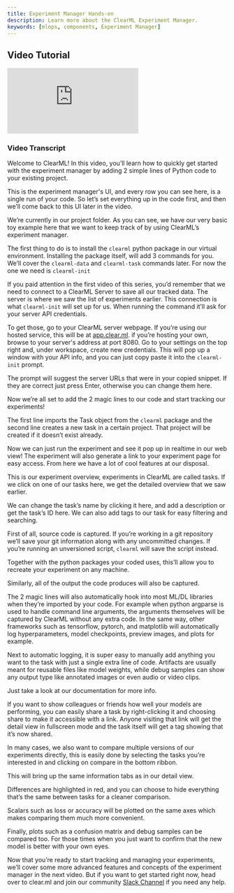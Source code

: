 ```yaml
---
title: Experiment Manager Hands-on
description: Learn more about the ClearML Experiment Manager.
keywords: [mlops, components, Experiment Manager]
---
```



## Video Tutorial

<div style={{position: 'relative', overflow: 'hidden', width: '100%', paddingTop: '56.25%' }} >
<iframe style={{position: 'absolute', top: '0', left: '0', bottom: '0', right: '0', width: '100%', height: '100%'}} 
        src="https://www.youtube.com/embed/bjWwZAzDxTY?rel=0" 
        title="YouTube video player" 
        frameborder="0" 
        allow="accelerometer; autoplay; clipboard-write; encrypted-media; gyroscope; picture-in-picture; fullscreen" 
        allowfullscreen>
</iframe>
</div>

### Video Transcript 

Welcome to ClearML! In this video, you’ll learn how to quickly get started with the experiment manager by adding 2 simple lines of Python code to your existing project.

This is the experiment manager's UI, and every row you can see here, is a single run of your code. So let’s set everything up in the code first, and then we’ll come back to this UI later in the video.

We’re currently in our project folder. As you can see, we have our very basic toy example here that we want to keep track of by using ClearML’s experiment manager.

The first thing to do is to install the `clearml` python package in our virtual environment. Installing the package itself, will add 3 commands for you. We’ll cover the `clearml-data` and `clearml-task` commands later. For now the one we need is `clearml-init`

If you paid attention in the first video of this series, you’d remember that we need to connect to a ClearML Server to save all our tracked data. The server is where we saw the list of experiments earlier. This connection is what `clearml-init` will set up for us. When running the command it’ll ask for your server API credentials.

To get those, go to your ClearML server webpage. If you’re using our hosted service, this will be at [app.clear.ml](https://app.clear.ml). if you’re hosting your own, browse to your server's address at port 8080. Go to your settings on the top right and, under workspace, create new credentials. This will pop up a window with your API info, and you can just copy paste it into the `clearml-init` prompt.

The prompt will suggest the server URLs that were in your copied snippet. If they are correct just press Enter, otherwise you can change them here.

Now we’re all set to add the 2 magic lines to our code and start tracking our experiments!

The first line imports the Task object from the `clearml` package and the second line creates a new task in a certain project. That project will be created if it doesn’t exist already. 

Now we can just run the experiment and see it pop up in realtime in our web view! The experiment will also generate a link to your experiment page for easy access. From here we have a lot of cool features at our disposal.

This is our experiment overview, experiments in ClearML are called tasks. If we click on one of our tasks here, we get the detailed overview that we saw earlier.

We can change the task’s name by clicking it here, and add a description or get the task’s ID here. We can also add tags to our task for easy filtering and searching.

First of all, source code is captured. If you’re working in a git repository we’ll save your git information along with any uncommitted changes. If you’re running an unversioned script, `clearml` will save the script instead.

Together with the python packages your coded uses, this’ll allow you to recreate your experiment on any machine.

Similarly, all of the output the code produces will also be captured.

The 2 magic lines will also automatically hook into most ML/DL libraries when they’re imported by your code. For example when python argparse is used to handle command line arguments, the arguments themselves will be captured by ClearML without any extra code. In the same way, other frameworks such as tensorflow, pytorch, and matplotlib will automatically log hyperparameters, model checkpoints, preview images, and plots for example. 

Next to automatic logging, it is super easy to manually add anything you want to the task with just a single extra line of code. Artifacts are usually meant for reusable files like model weights, while debug samples can show any output type like annotated images or even audio or video clips.

Just take a look at our documentation for more info.

If you want to show colleagues or friends how well your models are performing, you can easily share a task by right-clicking it and choosing share to make it accessible with a link. Anyone visiting that link will get the detail view in fullscreen mode and the task itself will get a tag showing that it’s now shared.

In many cases, we also want to compare multiple versions of our experiments directly, this is easily done by selecting the tasks you’re interested in and clicking on compare in the bottom ribbon.

This will bring up the same information tabs as in our detail view.

Differences are highlighted in red, and you can choose to hide everything that’s the same between tasks for a cleaner comparison.

Scalars such as loss or accuracy will be plotted on the same axes which makes comparing them much more convenient.

Finally, plots such as a confusion matrix and debug samples can be compared too. For those times when you just want to confirm that the new model is better with your own eyes.

Now that you’re ready to start tracking and managing your experiments, we’ll cover some more advanced features and concepts of the experiment manager in the next video. But if you want to get started right now, head over to clear.ml and join our community [Slack Channel](https://join.slack.com/t/clearml/shared_invite/zt-1kvcxu5hf-SRH_rmmHdLL7l2WadRJTQg) if you need any help.
